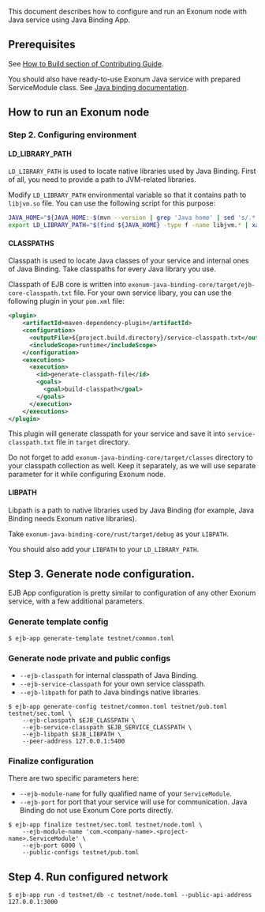 This document describes how to configure and run an Exonum node with Java service using Java Binding App.

## Prerequisites

See [How to Build section of Contributing Guide][how-to-build].

You should also have ready-to-use Exonum Java service with prepared ServiceModule class.
See [Java binding documentation](https://exonum.com/doc/get-started/java-binding/).

[how-to-build]: https://github.com/exonum/exonum-java-binding/blob/master/CONTRIBUTING.md#how-to-build

## How to run an Exonum node

### Step 2. Configuring environment

#### LD_LIBRARY_PATH

`LD_LIBRARY_PATH` is used to locate native libraries used by Java Binding.
First of all, you need to provide a path to JVM-related libraries.

Modify `LD_LIBRARY_PATH` environmental variable so that it contains path to `libjvm.so` file.
You can use the following script for this purpose:

```bash
JAVA_HOME="${JAVA_HOME:-$(mvn --version | grep 'Java home' | sed 's/.*: //')}"
export LD_LIBRARY_PATH="$(find ${JAVA_HOME} -type f -name libjvm.* | xargs -n1 dirname)"
```

#### CLASSPATHS

Classpath is used to locate Java classes of your service and internal ones of Java Binding.
Take classpaths for every Java library you use.

Classpath of EJB core is written into `exonum-java-binding-core/target/ejb-core-classpath.txt` file.
For your own service libary, you can use the following plugin in your `pom.xml` file:

```xml
<plugin>
    <artifactId>maven-dependency-plugin</artifactId>
    <configuration>
      <outputFile>${project.build.directory}/service-classpath.txt</outputFile>
      <includeScope>runtime</includeScope>
    </configuration>
    <executions>
      <execution>
        <id>generate-classpath-file</id>
        <goals>
          <goal>build-classpath</goal>
        </goals>
      </execution>
    </executions>
</plugin>
```

This plugin will generate classpath for your service and save it into `service-classpath.txt` file in `target` directory.

Do not forget to add `exonum-java-binding-core/target/classes` directory to your classpath collection as well.
Keep it separately, as we will use separate parameter for it while configuring Exonum node.

#### LIBPATH

Libpath is a path to native libraries used by Java Binding (for example, Java Binding needs Exonum native libraries).

Take `exonum-java-binding-core/rust/target/debug` as your `LIBPATH`.

You should also add your `LIBPATH` to your `LD_LIBRARY_PATH`.

## Step 3. Generate node configuration.

EJB App configuration is pretty similar to configuration of any other Exonum service, with a few additional parameters.

### Generate template config

```$sh
$ ejb-app generate-template testnet/common.toml
```

### Generate node private and public configs

- `--ejb-classpath` for internal classpath of Java Binding.
- `--ejb-service-classpath` for your own service classpath.
- `--ejb-libpath` for path to Java bindings native libraries.

```$sh
$ ejb-app generate-config testnet/common.toml testnet/pub.toml testnet/sec.toml \
    --ejb-classpath $EJB_CLASSPATH \
    --ejb-service-classpath $EJB_SERVICE_CLASSPATH \
    --ejb-libpath $EJB_LIBPATH \
    --peer-address 127.0.0.1:5400
```

### Finalize configuration

There are two specific parameters here:
- `--ejb-module-name` for fully qualified name of your `ServiceModule`.
- `--ejb-port` for port that your service will use for communication. Java Binding do not use Exonum Core ports directly.

```$sh
$ ejb-app finalize testnet/sec.toml testnet/node.toml \
    --ejb-module-name 'com.<company-name>.<project-name>.ServiceModule' \
    --ejb-port 6000 \
    --public-configs testnet/pub.toml
```

## Step 4. Run configured network

```$sh
$ ejb-app run -d testnet/db -c testnet/node.toml --public-api-address 127.0.0.1:3000
```
